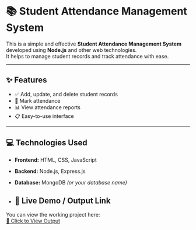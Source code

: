 # 📚 Student Attendance Management System

This is a simple and effective **Student Attendance Management System** developed using **Node.js** and other web technologies.  
It helps to manage student records and track attendance with ease.

---

## ✨ Features

- ✅ Add, update, and delete student records
- 📅 Mark attendance
- 📊 View attendance reports
- 📋 Easy-to-use interface

---

## 💻 Technologies Used

- **Frontend:** HTML, CSS, JavaScript  
- **Backend:** Node.js, Express.js  
- **Database:** MongoDB *(or your database name)*

- ## 🔗 Live Demo / Output Link

You can view the working project here:  
[🚀 Click to View Output](file:///C:/Users/User/OneDrive/Desktop/Student%20Attendence%20Management/Student.html)

